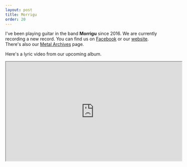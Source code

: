 ```yaml
---
layout: post
title: Morrigu
order: 20
---
```

I've been playing guitar in the band **Morrigu** since 2016. We are currently recording a
new record. You can find us on [Facebook](https://www.facebook.com/morriguofficial)
or our [website](http://www.morrigu.ch). There's also our
[Metal Archives](https://www.metal-archives.com/bands/Morrigu/14009) page.

Here's a lyric video from our upcoming album.
<iframe width="560" height="315" src="https://www.youtube.com/embed/pX_m7SNrXn0"></iframe>